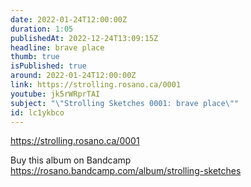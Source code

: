 ```yaml
---
date: 2022-01-24T12:00:00Z
duration: 1:05
publishedAt: 2022-12-24T13:09:15Z
headline: brave place
thumb: true
isPublished: true
around: 2022-01-24T12:00:00Z
link: https://strolling.rosano.ca/0001
youtube: jk5rWRprTAI
subject: "\"Strolling Sketches 0001: brave place\""
id: lc1ykbco
---
```

https://strolling.rosano.ca/0001

Buy this album on Bandcamp https://rosano.bandcamp.com/album/strolling-sketches
